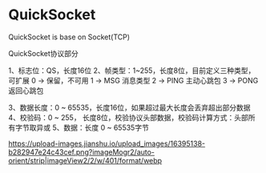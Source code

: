 # QuickSocket
QuickSocket is base on Socket(TCP)

QuickSocket协议部分

1、标志位：QS，长度16位
2、帧类型：1~255，长度8位，目前定义三种类型，可扩展
  0 -> 保留，不可用
  1 -> MSG 消息类型
  2 -> PING 主动心跳包
  3 -> PONG 返回心跳包
  
3、数据长度：0 ~ 65535，长度16位，如果超过最大长度会丢弃超出部分数据
4、校验码：0 ~ 255， 长度8位，校验协议头部数据，校验码计算方式：头部所有字节取异或
5、数据：长度 0 ~ 65535字节

https://upload-images.jianshu.io/upload_images/16395138-b282947e24c43cef.png?imageMogr2/auto-orient/strip|imageView2/2/w/401/format/webp
